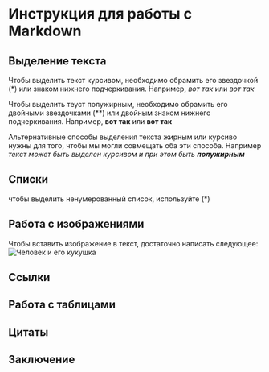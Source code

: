 # Инструкция для работы с Markdown
## Выделение текста
Чтобы выделить текст курсивом, необходимо обрамить его звездочкой (*) или знаком нижнего подчеркивания. Например, *вот так* или _вот так_

Чтобы выделить теуст полужирным, необходимо обрамить его двойными звездочками (**) или двойным знаком нижнего подчеркивания.
Например, **вот так** или __вот так__

Альтернативные способы выделения текста жирным или курсиво нужны для того, чтобы мы могли совмещать оба эти способа. 
Например _текст может быть выделен курсивом и при этом быть **полужирным**_
 ## Списки
чтобы выделить ненумерованный список, используйте (*)
## Работа с изображениями

Чтобы вставить изображение в текст, достаточно написать следующее:
![Человек и его кукушка](ауау.webp)
## Ссылки

## Работа с таблицами

## Цитаты

## Заключение
